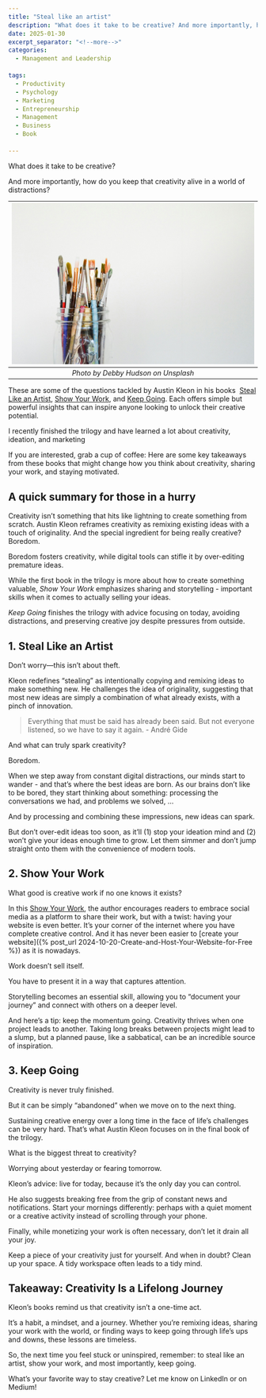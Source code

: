 ```yaml
---
title: "Steal like an artist"
description: "What does it take to be creative? And more importantly, how do you keep that creativity alive in a world of distractions? These are some of the questions tackled by Austin Kleon in his books  Steal Like an Artist, Show Your Work, and Keep Going. Each offers simple but powerful insights that can inspire anyone looking to unlock their creative potential."
date: 2025-01-30
excerpt_separator: "<!--more-->"
categories:
  - Management and Leadership

tags:
  - Productivity
  - Psychology
  - Marketing
  - Entrepreneurship
  - Management
  - Business
  - Book

---
```


What does it take to be creative?

And more importantly, how do you keep that creativity alive in a world of distractions?


| ![image](/assets/images/debby-hudson-artistic-unsplash.jpg) |
|:--:|
| *Photo by Debby Hudson on Unsplash* |

These are some of the questions tackled by Austin Kleon in his books  [Steal Like an Artist](https://www.google.com/search?q=steal+like+an+artist), [Show Your Work](https://www.google.com/search?q=show+your+work), and [Keep Going](https://www.google.com/search?q=keep+going+by+austin+kleon). Each offers simple but powerful insights that can inspire anyone looking to unlock their creative potential.

I recently finished the trilogy and have learned a lot about creativity, ideation, and marketing

If you are interested, grab a cup of coffee: Here are some key takeaways from these books that might change how you think about creativity, sharing your work, and staying motivated.

## A quick summary for those in a hurry

Creativity isn’t something that hits like lightning to create something from scratch. Austin Kleon reframes creativity as remixing existing ideas with a touch of originality. And the special ingredient for being really creative? Boredom.

Boredom fosters creativity, while digital tools can stifle it by over-editing premature ideas.

While the first book in the trilogy is more about how to create something valuable, *Show Your Work* emphasizes sharing and storytelling - important skills when it comes to actually selling your ideas.

*Keep Going* finishes the trilogy with advice focusing on today, avoiding distractions, and preserving creative joy despite pressures from outside.

## 1. Steal Like an Artist

Don’t worry—this isn’t about theft.

Kleon redefines “stealing” as intentionally copying and remixing ideas to make something new. He challenges the idea of originality, suggesting that most new ideas are simply a combination of what already exists, with a pinch of innovation.

> Everything that must be said has already been said. But not everyone listened, so we have to say it again. - André Gide
> 

And what can truly spark creativity?

Boredom.

When we step away from constant digital distractions, our minds start to wander - and that’s where the best ideas are born. As our brains don’t like to be bored, they start thinking about something: processing the conversations we had, and problems we solved, …

And by processing and combining these impressions, new ideas can spark.

But don’t over-edit ideas too soon, as it’ll (1) stop your ideation mind and (2) won’t give your ideas enough time to grow. Let them simmer and don’t jump straight onto them with the convenience of modern tools.

## 2. Show Your Work

What good is creative work if no one knows it exists?

In this [Show Your Work](https://www.google.com/search?q=show+your+work), the author encourages readers to embrace social media as a platform to share their work, but with a twist: having your website is even better. It’s your corner of the internet where you have complete creative control. And it has never been easier to [create your website]({% post_url 2024-10-20-Create-and-Host-Your-Website-for-Free %}) as it is nowadays.

Work doesn’t sell itself.

You have to present it in a way that captures attention.

Storytelling becomes an essential skill, allowing you to “document your journey” and connect with others on a deeper level.

And here’s a tip: keep the momentum going. Creativity thrives when one project leads to another. Taking long breaks between projects might lead to a slump, but a planned pause, like a sabbatical, can be an incredible source of inspiration.

## 3. Keep Going

Creativity is never truly finished.

But it can be simply “abandoned” when we move on to the next thing.

Sustaining creative energy over a long time in the face of life’s challenges can be very hard. That’s what Austin Kleon focuses on in the final book of the trilogy.

What is the biggest threat to creativity?

Worrying about yesterday or fearing tomorrow.

Kleon’s advice: live for today, because it’s the only day you can control.

He also suggests breaking free from the grip of constant news and notifications. Start your mornings differently: perhaps with a quiet moment or a creative activity instead of scrolling through your phone.

Finally, while monetizing your work is often necessary, don’t let it drain all your joy.

Keep a piece of your creativity just for yourself. And when in doubt? Clean up your space. A tidy workspace often leads to a tidy mind.

## Takeaway: Creativity Is a Lifelong Journey

Kleon’s books remind us that creativity isn’t a one-time act.

It’s a habit, a mindset, and a journey. Whether you’re remixing ideas, sharing your work with the world, or finding ways to keep going through life’s ups and downs, these lessons are timeless.

So, the next time you feel stuck or uninspired, remember: to steal like an artist, show your work, and most importantly, keep going.

What’s your favorite way to stay creative? Let me know on LinkedIn or on Medium!